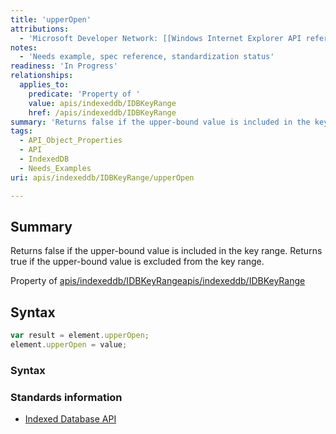 ```yaml
---
title: 'upperOpen'
attributions:
  - 'Microsoft Developer Network: [[Windows Internet Explorer API reference](http://msdn.microsoft.com/en-us/library/ie/hh828809%28v=vs.85%29.aspx) Article]'
notes:
  - 'Needs example, spec reference, standardization status'
readiness: 'In Progress'
relationships:
  applies_to:
    predicate: 'Property of '
    value: apis/indexeddb/IDBKeyRange
    href: /apis/indexeddb/IDBKeyRange
summary: 'Returns false if the upper-bound value is included in the key range. Returns true if the upper-bound value is excluded from the key range.'
tags:
  - API_Object_Properties
  - API
  - IndexedDB
  - Needs_Examples
uri: apis/indexeddb/IDBKeyRange/upperOpen

---
```

## Summary

Returns false if the upper-bound value is included in the key range. Returns true if the upper-bound value is excluded from the key range.

Property of [apis/indexeddb/IDBKeyRange](/apis/indexeddb/IDBKeyRange)[apis/indexeddb/IDBKeyRange](/apis/indexeddb/IDBKeyRange)

## Syntax

``` js
var result = element.upperOpen;
element.upperOpen = value;
```

### Syntax

### Standards information

-   [Indexed Database API](http://go.microsoft.com/fwlink/p/?LinkId=224519)
